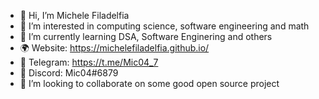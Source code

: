 - 👋 Hi, I’m Michele Filadelfia
- 👀 I’m interested in computing science, software engineering and math
- 🌱 I’m currently learning DSA, Software Enginering and others
- 🌍 Website: https://michelefiladelfia.github.io/
- 💬 Telegram: https://t.me/Mic04_7
- 🔵 Discord: Mic04#6879
- 💞️ I’m looking to collaborate on some good open source project

